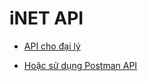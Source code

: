 # iNET API

* <a href="https://github.com/thesunbg/iNET.vn/blob/master/reseller.md">API cho đại lý</a>

* <a href="https://documenter.getpostman.com/view/3465520/TzXxixCd" target="_blank">Hoặc sử dụng Postman API</a>
